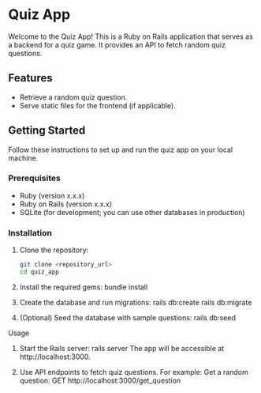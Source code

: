 # Quiz App

Welcome to the Quiz App! This is a Ruby on Rails application that serves as a backend for a quiz game. It provides an API to fetch random quiz questions.

## Features

- Retrieve a random quiz question.
- Serve static files for the frontend (if applicable).

## Getting Started

Follow these instructions to set up and run the quiz app on your local machine.

### Prerequisites

- Ruby (version x.x.x)
- Ruby on Rails (version x.x.x)
- SQLite (for development; you can use other databases in production)

### Installation

1. Clone the repository:

   ```bash
   git clone <repository_url>
   cd quiz_app
   ```

2. Install the required gems:
   bundle install
3. Create the database and run migrations:
   rails db:create
   rails db:migrate
4. (Optional) Seed the database with sample questions:
   rails db:seed

Usage

1. Start the Rails server:
   rails server
   The app will be accessible at http://localhost:3000.

2. Use API endpoints to fetch quiz questions.
   For example:
   Get a random question:
   GET http://localhost:3000/get_question
